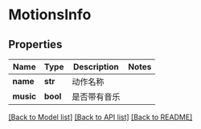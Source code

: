 # MotionsInfo

## Properties
Name | Type | Description | Notes
------------ | ------------- | ------------- | -------------
**name** | **str** | 动作名称 | 
**music** | **bool** | 是否带有音乐 | 

[[Back to Model list]](../README.md#documentation-for-models) [[Back to API list]](../README.md#documentation-for-api-endpoints) [[Back to README]](../README.md)


